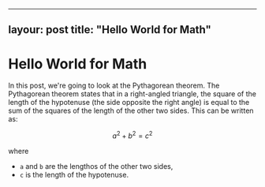 ---
layour: post
title: "Hello World for Math"
--

# Hello World for Math

In this post, we're going to look at the Pythagorean theorem.  The Pythagorean theorem states that in a right-angled triangle, the square of the length of the hypotenuse (the side opposite the right angle) is equal to the sum of the squares  of the length of the other two sides.  This can be written as:

$$ a^2 + b^2 = c^2 $$

where
- `a` and `b` are the lengthos of the other two sides,
- `c` is the length of the hypotenuse.
